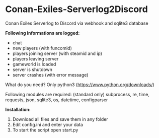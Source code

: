 # Conan-Exiles-Serverlog2Discord
Conan Exiles Serverlog to Discord via webhook and sqlite3 database

**Following informations are logged:**
- chat
- new players (with funcomid)
- players joining server (with steamid and ip)
- players leaving server
- gameworld is loaded
- server is shutdown
- server crashes (with error message)

What do you need?
Only python3 (https://www.python.org/downloads/)

Following modules are required: (standard only) 
subprocess, re, time, requests, json, sqlite3, os, datetime, configparser

**Installation:**
1) Download all files and save them in any folder
2) Edit config.ini and enter your data
3) To start the script open start.py
